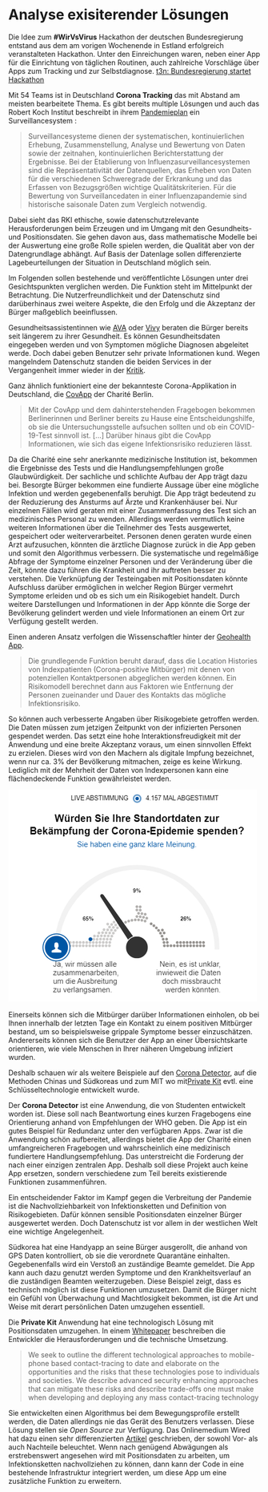 # Analyse exisiterender Lösungen

Die Idee zum **#WirVsVirus** Hackathon der deutschen Bundesregierung entstand aus dem am vorigen Wochenende in Estland erfolgreich veranstalteten Hackathon. Unter den Einreichungen waren, neben einer App für die Einrichtung von täglichen Routinen, auch zahlreiche Vorschläge über Apps zum Tracking und zur Selbstdiagnose. 
[t3n: Bundesregierung startet Hackathon](https://t3n.de/news/bundesregierung-wirvsvirus-1263682/ "t3n digital pioneers")

Mit 54 Teams ist in Deutschland **Corona Tracking** das mit Abstand am meisten bearbeitete Thema. Es gibt bereits multiple Lösungen und auch das Robert Koch Institut beschreibt in  ihrem [Pandemieplan]([https://www.rki.de/DE/Content/InfAZ/I/Influenza/Pandemieplanung/Downloads/Pandemieplan_Teil_II_gesamt.pdf?__blob=publicationFile](https://www.rki.de/DE/Content/InfAZ/I/Influenza/Pandemieplanung/Downloads/Pandemieplan_Teil_II_gesamt.pdf?__blob=publicationFile)) ein Surveillancesystem : 
> Surveillancesysteme dienen der systematischen, kontinuierlichen Erhebung, Zusammenstellung, Analyse und Bewertung von Daten sowie der zeitnahen, kontinuierlichen Berichterstattung der Ergebnisse. Bei der Etablierung von Influenzasurveillancesystemen sind die Repräsentativität der Datenquellen, das Erheben von Daten für die verschiedenen Schweregrade der Erkrankung und das Erfassen von Bezugsgrößen wichtige Qualitätskriterien. Für die Bewertung von Surveillancedaten in einer Influenzapandemie sind historische saisonale Daten zum Vergleich notwendig.

Dabei sieht das RKI ethische, sowie datenschutzrelevante Herausforderungen beim Erzeugen und im Umgang mit den Gesundheits- und Positionsdaten. Sie gehen davon aus, dass mathematische Modelle bei der Auswertung eine große Rolle spielen werden, die Qualität aber von der Datengrundlage abhängt. Auf Basis der Datenlage sollen differenzierte Lagebeurteilungen der Situation in Deutschland möglich sein. 

Im Folgenden sollen bestehende und veröffentlichte Lösungen unter drei Gesichtspunkten verglichen werden. Die Funktion steht im Mittelpunkt der Betrachtung. Die Nutzerfreundlichkeit und der Datenschutz sind darüberhinaus zwei weitere Aspekte, die den Erfolg und die Akzeptanz der Bürger maßgeblich beeinflussen. 

Gesundheitsassistentinnen wie [AVA]([https://ada.com/de/](https://ada.com/de/)) oder [Vivy]([https://www.vivy.com/](https://www.vivy.com/)) beraten die Bürger bereits seit längerem zu ihrer Gesundheit. Es können Gesundheitsdaten eingegeben werden und von Symptomen mögliche Diagnosen abgeleitet werde. Doch dabei geben Benutzer sehr private Informationen kund. Wegen mangelndem Datenschutz standen die beiden Services in der Vergangenheit immer wieder in der [Kritik]([https://www.aerzteblatt.de/nachrichten/106679/Gesundheits-App-Ada-wegen-Datenschutz-in-der-Kritik](https://www.aerzteblatt.de/nachrichten/106679/Gesundheits-App-Ada-wegen-Datenschutz-in-der-Kritik)). 

Ganz ähnlich funktioniert eine der bekannteste Corona-Applikation in Deutschland, die [CovApp](https://www.charite.de/forschung/forschung_aktuell/pressemitteilung/artikel/detail/coronavirus_charite_startet_corona_app_covapp/) der Charité Berlin. 

>Mit der CovApp und dem dahinterstehenden Fragebogen bekommen Berlinerinnen und Berliner bereits zu Hause eine Entscheidungshilfe, ob sie die Untersuchungsstelle aufsuchen sollten und ob ein COVID-19-Test sinnvoll ist. [...] Darüber hinaus gibt die CovApp Informationen, wie sich das eigene Infektionsrisiko reduzieren lässt.

Da die Charité eine sehr anerkannte medizinische Institution ist, bekommen die Ergebnisse des Tests und die Handlungsempfehlungen große Glaubwürdigkeit. Der sachliche und schlichte Aufbau der App trägt dazu bei. Besorgte Bürger bekommen eine fundierte Aussage über eine mögliche Infektion und werden gegebenenfalls  beruhigt. Die App trägt bedeutend zu der Reduzierung des Ansturms auf Ärzte und Krankenhäuser bei. Nur einzelnen Fällen wird geraten mit einer Zusammenfassung des Test sich an medizinisches Personal zu wenden. 
Allerdings werden vermutlich keine weiteren Informationen über die Teilnehmer des Tests ausgewertet, gespeichert oder weiterverarbeitet. Personen denen geraten wurde einen Arzt aufzusuchen, könnten die ärztliche Diagnose zurück in die App geben und somit den Algorithmus verbessern. Die systematische und regelmäßige Abfrage der Symptome einzelner Personen und der Veränderung über die Zeit, könnte dazu führen die Krankheit und ihr auftreten besser zu verstehen. Die Verknüpfung der Testeingaben mit Positionsdaten könnte Aufschluss darüber ermöglichen in welcher Region Bürger vermehrt Symptome erleiden und ob es sich um ein Risikogebiet handelt. Durch weitere Darstellungen und Informationen in der App könnte die Sorge der Bevölkerung gelindert werden und viele Informationen an einem Ort zur Verfügung gestellt werden. 

Einen anderen Ansatz verfolgen die Wissenschaftler hinter der [Geohealth App]([https://www.geohealthapp.de/](https://www.geohealthapp.de/)). 
>Die grundlegende Funktion beruht darauf, dass die Location Histories von Indexpatienten (Corona-positive Mitbürger) mit denen von potenziellen Kontaktpersonen abgeglichen werden können. Ein Risikomodell berechnet dann aus Faktoren wie Entfernung der Personen zueinander und Dauer des Kontakts das mögliche Infektionsrisiko.

So können auch verbesserte Angaben über Risikogebiete getroffen werden. Die Daten müssen zum jetzigen Zeitpunkt von der infizierten Personen gespendet werden. Das setzt eine hohe Interaktionsfreudigkeit mit der Anwendung und eine breite Akzeptanz voraus, um einen sinnvollen Effekt zu erzielen. Dieses wird von den Machern als digitale Impfung bezeichnet, wenn nur ca. 3% der Bevölkerung mitmachen, zeige es keine Wirkung. Lediglich mit der Mehrheit der Daten von Indexpersonen kann eine flächendeckende Funktion gewährleistet werden. 

![Umfrage von Heiser zu Standortdaten](images/umfrage_1.PNG)

Einerseits können sich die Mitbürger darüber Informationen einholen, ob bei Ihnen innerhalb der letzten Tage ein Kontakt zu einem positiven Mitbürger bestand, um so beispielsweise grippale Symptome besser einzuschätzen. Andererseits können sich die Benutzer der App an einer Übersichtskarte orientieren, wie viele Menschen in Ihrer näheren Umgebung infiziert wurden.

Deshalb schauen wir als weitere Beispiele auf den [Corona Detector]([https://coronadetector.com/](https://coronadetector.com/)), auf die Methoden Chinas und Südkoreas und zum MIT wo mit[Private Kit]([http://privatekit.mit.edu/](http://privatekit.mit.edu/)) evtl. eine Schlüsseltechnologie entwickelt wurde. 

Der **Corona Detector** ist eine Anwendung, die von Studenten entwickelt worden ist. Diese soll nach Beantwortung eines kurzen Fragebogens eine Orientierung anhand von Empfehlungen der WHO geben. Die App ist ein gutes Beispiel für Redundanz unter den verfügbaren Apps. Zwar ist die Anwendung schön aufbereitet, allerdings bietet die App der Charité einen umfangreicheren Fragebogen und wahrscheinlich eine medizinisch fundiertere Handlungsempfehlung. Das unterstreicht die Forderung der nach einer einzigen zentralen App. Deshalb soll diese Projekt auch keine App ersetzen, sondern verschiedene zum Teil bereits existierende Funktionen zusammenführen. 

Ein entscheidender Faktor im Kampf gegen die Verbreitung der Pandemie ist die Nachvollziehbarkeit von Infektionsketten und Definition von Risikogebieten. Dafür können sensible Positionsdaten einzelner Bürger ausgewertet werden. Doch Datenschutz ist vor allem in der westlichen Welt eine wichtige Angelegenheit. 

Südkorea hat eine Handyapp an seine Bürger ausgerollt, die anhand von GPS Daten kontrolliert, ob sie die verordnete Quarantäne einhalten. Gegebenenfalls wird ein Verstoß an zuständige Beamte gemeldet. Die App kann auch dazu genutzt werden Symptome und den Krankheitsverlauf an die zuständigen Beamten weiterzugeben.  Diese Beispiel zeigt, dass es technisch möglich ist diese Funktionen umzusetzen. Damit die Bürger nicht ein Gefühl von Überwachung und Machtlosigkeit bekommen, ist die Art und Weise mit derart persönlichen Daten umzugehen essentiell. 

Die **Private Kit** Anwendung hat eine technologisch Lösung mit Positionsdaten umzugehen. 
In einem [Whitepaper]([https://arxiv.org/pdf/2003.08567.pdf](https://arxiv.org/pdf/2003.08567.pdf)) beschreiben die Entwickler die Herausforderungen und die technische Umsetzung.  
>We seek to outline the different technological approaches to mobile-phone based contact-tracing to date and elaborate on the opportunities and the risks that these technologies pose to individuals and societies. We describe advanced security enhancing approaches that can mitigate these risks and describe trade-offs one must make when developing and deploying any mass contact-tracing technology

Sie entwickelten einen Algorithmus bei dem Bewegungsprofile erstellt werden, die Daten allerdings nie das Gerät des Benutzers verlassen. Diese Lösung stellen sie *Open Source* zur Verfügung. 
Das Onlinemedium Wired hat dazu einen sehr differenzierten [Artikel](www.wired.com/story/phones-track-spread-covid19-good-idea/) geschrieben, der sowohl Vor- als auch Nachteile beleuchtet. 
Wenn nach genügend Abwägungen als erstrebenswert angesehen wird mit Positionsdaten zu arbeiten, um Infektionsketten nachvollziehen zu können, dann kann der Code in eine bestehende Infrastruktur integriert werden, um diese App um eine zusätzliche Funktion zu erweitern. 

